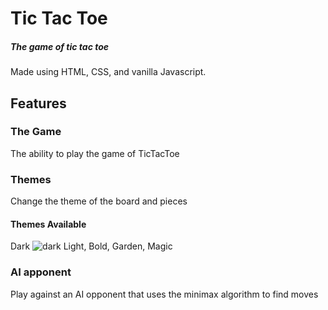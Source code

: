 # Tic Tac Toe
##### The game of tic tac toe
Made using HTML, CSS, and vanilla Javascript.
## Features
### The Game
The ability to play the game of TicTacToe
### Themes
Change the theme of the board and pieces
#### Themes Available
Dark
![dark](/images/dark.png)
Light, Bold, Garden, Magic
### AI apponent  
Play against an AI opponent that uses the minimax algorithm to find moves

